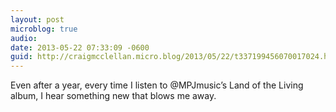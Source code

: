 ```yaml
---
layout: post
microblog: true
audio: 
date: 2013-05-22 07:33:09 -0600
guid: http://craigmcclellan.micro.blog/2013/05/22/t337199456070017024.html
---
```

Even after a year, every time I listen to @MPJmusic’s Land of the Living album, I hear something new that blows me away.
